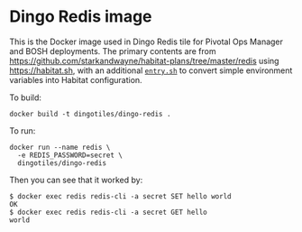 # Dingo Redis image

This is the Docker image used in Dingo Redis tile for Pivotal Ops Manager and BOSH deployments. The primary contents are from https://github.com/starkandwayne/habitat-plans/tree/master/redis using https://habitat.sh, with an additional [`entry.sh`](https://github.com/dingotiles/dingo-redis-image-boshrelease/blob/master/image/scripts/entry.sh) to convert simple environment variables into Habitat configuration.

To build:

```
docker build -t dingotiles/dingo-redis .
```

To run:

```
docker run --name redis \
  -e REDIS_PASSWORD=secret \
  dingotiles/dingo-redis
```


Then you can see that it worked by:

```
$ docker exec redis redis-cli -a secret SET hello world
OK
$ docker exec redis redis-cli -a secret GET hello
world
```
